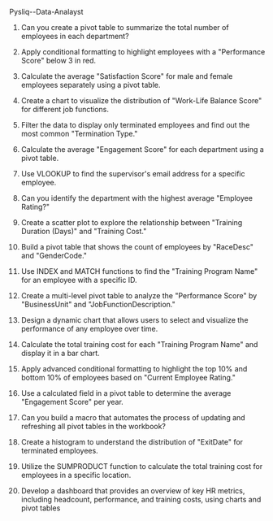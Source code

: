 Pysliq--Data-Analayst

1. Can you create a pivot table to summarize the total number of employees in each 
department?

2. Apply conditional formatting to highlight employees with a "Performance Score" below 3 
in red.

3. Calculate the average "Satisfaction Score" for male and female employees separately 
using a pivot table.

4. Create a chart to visualize the distribution of "Work-Life Balance Score" for different job 
functions.

5. Filter the data to display only terminated employees and find out the most common 
"Termination Type."

6. Calculate the average "Engagement Score" for each department using a pivot table.

7. Use VLOOKUP to find the supervisor's email address for a specific employee.

8. Can you identify the department with the highest average "Employee Rating?"

9. Create a scatter plot to explore the relationship between "Training Duration (Days)" and 
"Training Cost." 

10. Build a pivot table that shows the count of employees by "RaceDesc" and "GenderCode."

11. Use INDEX and MATCH functions to find the "Training Program Name" for an employee 
with a specific ID.

12. Create a multi-level pivot table to analyze the "Performance Score" by "BusinessUnit" 
and "JobFunctionDescription."

13. Design a dynamic chart that allows users to select and visualize the performance of any 
employee over time.

14. Calculate the total training cost for each "Training Program Name" and display it in a bar 
chart.

15. Apply advanced conditional formatting to highlight the top 10% and bottom 10% of 
employees based on "Current Employee Rating."

16. Use a calculated field in a pivot table to determine the average "Engagement Score" per 
year.

17. Can you build a macro that automates the process of updating and refreshing all pivot 
tables in the workbook?

18. Create a histogram to understand the distribution of "ExitDate" for terminated 
employees.

19. Utilize the SUMPRODUCT function to calculate the total training cost for employees in a 
specific location.

20. Develop a dashboard that provides an overview of key HR metrics, including headcount, 
performance, and training costs, using charts and pivot tables
